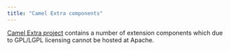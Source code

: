 ```yaml
---
title: "Camel Extra components"
---
```


[Camel Extra project](https://camel-extra.github.io/) contains a number of extension components which due to GPL/LGPL licensing cannot be hosted at Apache.
